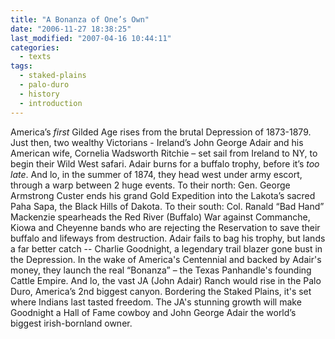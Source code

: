 ```yaml
---
title: "A Bonanza of One’s Own"
date: "2006-11-27 18:38:25"
last_modified: "2007-04-16 10:44:11"
categories:
  - texts
tags:
  - staked-plains
  - palo-duro
  - history
  - introduction
---
```


America’s _first_ Gilded Age rises from the brutal Depression of 1873-1879\. Just then, two wealthy Victorians - Ireland’s John George Adair and his American wife, Cornelia Wadsworth Ritchie – set sail from Ireland to NY, to begin their Wild West safari. Adair burns for a buffalo trophy, before it’s _too late_. And lo, in the summer of 1874, they head west under army escort, through a warp between 2 huge events. To their north: Gen. George Armstrong Custer ends his grand Gold Expedition into the Lakota’s sacred Paha Sapa, the Black Hills of Dakota. To their south: Col. Ranald “Bad Hand” Mackenzie spearheads the Red River (Buffalo) War against Commanche, Kiowa and Cheyenne bands who are rejecting the Reservation to save their buffalo and lifeways from destruction. Adair fails to bag his trophy, but lands a far better catch -- Charlie Goodnight, a legendary trail blazer gone bust in the Depression. In the wake of America's Centennial and backed by Adair's money, they launch the real “Bonanza” – the Texas Panhandle's founding Cattle Empire. And lo, the vast JA (John Adair) Ranch would rise in the Palo Duro, America’s 2nd biggest canyon. Bordering the Staked Plains, it's set where Indians last tasted freedom. The JA's stunning growth will make Goodnight a Hall of Fame cowboy and John George Adair the world’s biggest irish-bornland owner.

